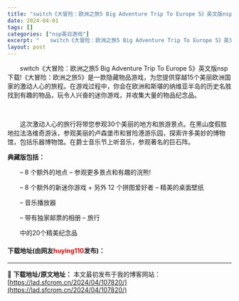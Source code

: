 ```yaml
---
title: "switch《大冒险：欧洲之旅5 Big Adventure Trip To Europe 5》英文版nsp下载"
date: 2024-04-01
tags: []
categories: ["nsp英日游戏"]
excerpt: "　　switch《大冒险：欧洲之旅5 Big Adventure Trip To Europe 5》英文版nsp下载!《大冒险：欧洲之旅5》是一款隐藏物品游戏，为您提供穿越15个美丽欧洲国家的激动人心的旅程。在游戏过程中，你会在欧洲和斯堪的纳维亚半岛的历史名胜找到有趣的物品，玩令人兴奋的迷你游戏，并&hellip;"
layout: post
---
```


 <p>　　switch《大冒险：欧洲之旅5 Big Adventure Trip To Europe 5》英文版nsp下载!《大冒险：欧洲之旅5》是一款隐藏物品游戏，为您提供穿越15个美丽欧洲国家的激动人心的旅程。在游戏过程中，你会在欧洲和斯堪的纳维亚半岛的历史名胜找到有趣的物品，玩令人兴奋的迷你游戏，并收集大量的物品纪念品。</p> <p>&nbsp;</p> <p>　　这次激动人心的旅行将带您参观30个美丽的地方和旅游景点。在黑山度假胜地拉法洛维奇游泳，参观美丽的卢森堡市和冒险港游乐园，探索许多美妙的博物馆，包括乐器博物馆。在爵士音乐节上听音乐，参观著名的巨石阵。</p> <p><strong>典藏版包括：</strong></p> <p>　　&ndash; 8 个额外的地点 &ndash; 参观更多景点和有趣的浣熊!</p> <p>　　&ndash; 8 个额外的新迷你游戏 + 另外 12 个拼图爱好者 &ndash; 精美的桌面壁纸</p> <p>　　&ndash; 音乐播放器</p> <p>　　&ndash; 带有独家邮票的相册 &ndash; 旅行</p> <p>　　中的20个精美纪念品</p> <p><h4>下载地址(由网友<font color="red">huying110</font>发布)：</h4></p> 

---
📖 **下载地址/原文地址：** 本文最初发布于我的博客网站：[https://lad.sfcrom.cn/2024/04/107820/](https://lad.sfcrom.cn/2024/04/107820/)
